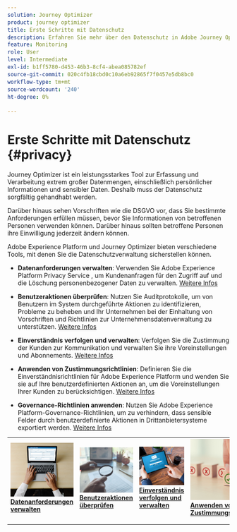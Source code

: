 ```yaml
---
solution: Journey Optimizer
product: journey optimizer
title: Erste Schritte mit Datenschutz
description: Erfahren Sie mehr über den Datenschutz in Adobe Journey Optimizer und Adobe Experience Platform.
feature: Monitoring
role: User
level: Intermediate
exl-id: b1ff5780-d453-46b3-8cf4-abea085782ef
source-git-commit: 020c4fb18cbd0c10a6eb92865f7f0457e5db8bc0
workflow-type: tm+mt
source-wordcount: '240'
ht-degree: 0%

---
```


# Erste Schritte mit Datenschutz {#privacy}

Journey Optimizer ist ein leistungsstarkes Tool zur Erfassung und Verarbeitung extrem großer Datenmengen, einschließlich persönlicher Informationen und sensibler Daten. Deshalb muss der Datenschutz sorgfältig gehandhabt werden.

Darüber hinaus sehen Vorschriften wie die DSGVO vor, dass Sie bestimmte Anforderungen erfüllen müssen, bevor Sie Informationen von betroffenen Personen verwenden können. Darüber hinaus sollten betroffene Personen ihre Einwilligung jederzeit ändern können.

Adobe Experience Platform und Journey Optimizer bieten verschiedene Tools, mit denen Sie die Datenschutzverwaltung sicherstellen können.

* **Datenanforderungen verwalten**: Verwenden Sie Adobe Experience Platform Privacy Service , um Kundenanfragen für den Zugriff auf und die Löschung personenbezogener Daten zu verwalten. [Weitere Infos](requests.md)

* **Benutzeraktionen überprüfen**: Nutzen Sie Auditprotokolle, um von Benutzern im System durchgeführte Aktionen zu identifizieren, Probleme zu beheben und Ihr Unternehmen bei der Einhaltung von Vorschriften und Richtlinien zur Unternehmensdatenverwaltung zu unterstützen. [Weitere Infos](audit-logs.md)

* **Einverständnis verfolgen und verwalten**: Verfolgen Sie die Zustimmung der Kunden zur Kommunikation und verwalten Sie ihre Voreinstellungen und Abonnements. [Weitere Infos](opt-out.md)

* **Anwenden von Zustimmungsrichtlinien**: Definieren Sie die Einverständnisrichtlinien für Adobe Experience Platform und wenden Sie sie auf Ihre benutzerdefinierten Aktionen an, um die Voreinstellungen Ihrer Kunden zu berücksichtigen. [Weitere Infos](../action/consent.md)

* **Governance-Richtlinien anwenden**: Nutzen Sie Adobe Experience Platform-Governance-Richtlinien, um zu verhindern, dass sensible Felder durch benutzerdefinierte Aktionen in Drittanbietersysteme exportiert werden. [Weitere Infos](../action/action-privacy.md)

<table style="table-layout:fixed"><tr style="border: 0;">
<td>
<a href="requests.md">
<img alt="Lead" src="../assets/do-not-localize/privacy-request.jpeg">
</a>
<div><a href="requests.md"><strong>Datenanforderungen verwalten</strong>
</div>
<p>
</td>
<td>
<a href="audit-logs.md">
<img alt="Gelegentlich" src="../assets/do-not-localize/privacy-audit.jpeg">
</a>
<div>
<a href="audit-logs.md"><strong>Benutzeraktionen überprüfen</strong></a>
</div>
<p></td>
<td>
<a href="opt-out.md">
<img alt="Validierung" src="../assets/do-not-localize/privacy-track-consent.jpeg">
</a>
<div>
<a href="opt-out.md"><strong>Einverständnis verfolgen und verwalten</strong></a>
</div>
<p>
</td>
<td>
<a href="../action/consent.md">
<img alt="Validierung" src="../assets/do-not-localize/privacy-consent-policies.jpeg">
</a>
<div>
<a href="../action/consent.md"><strong>Anwenden von Zustimmungsrichtlinien</strong></a>
</div>
<p>
</td>
<td>
<a href="../action/action-privacy.md">
<img alt="Validierung" src="../assets/do-not-localize/privacy-governance.jpeg">
</a>
<div>
<a href="../action/action-privacy.md"><strong>Governance-Richtlinien anwenden</strong></a>
</div>
<p>
</td>
</tr></table>

